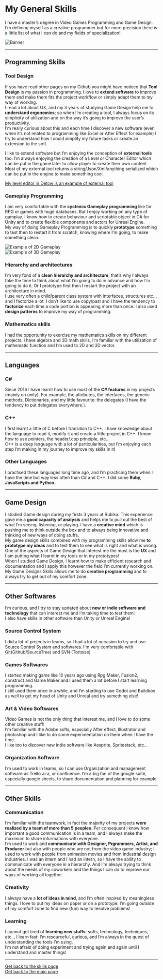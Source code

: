 # My General Skills

I have a master’s degree in Video Games Programming and Game Design. I’m defining myself as a creative programmer but for more precision there is a little list of what I can do and my fields of specialization!   

![Banner](https://github.com/LouisViktorCeleyron/Portfolio/blob/master/Documents/Pictures/Banners/GeneralBanner.png)


***

## Programming Skills 
### **Tool Design** 
If you have read other pages on my Github you might have noticed that **Tool Design** is my passion in programming. I love to **extend software** to improve them and make them fits the project workflow or simply adapt them to my way of working.  
I read a lot about UX, and my 3 years of studying Game Design help me to **understand ergonomics**; so when I’m creating a tool, I always focus on its simplicity of utilization and on the way it’s going to improve the user’s productivity.  
I’m really curious about this and each time I discover a new software (even when it’s not related to programming like Excel or After Effect for example) I try to understand how I could simplify my future tasks or create an extension to the soft.  

I like to extend software but I’m enjoying the conception of **external tools** too. I’m always enjoying the creation of a Level or Character Editor which can be put in the game later to allow player to create their own content. Most of my external tool returns a string/Json/Xml/anything serialized which can be put in the engine to make something cool.  

[My level editor in Detow is an example of external tool](https://github.com/LouisViktorCeleyron/Portfolio/blob/master/Projects/Detox/Detox.md#what-i-did)

### **Gameplay Programming**
I am very comfortable with the **systemic Gameplay programming** like for RPG or games with huge databases. But I enjoy working on any type of gamplay. I know how to create behaviour and scriptable object in C# for Unity and to create flexible components and actors for Unreal Engine.  
My way of doing Gameplay Programming is to quickly **prototype** something to test then to restart it from scratch, knowing where I’m going, to make something clean.  

![Example of 2D Gameplay](https://github.com/LouisViktorCeleyron/Portfolio/blob/master/Projects/Detox/Gifs/DetoxLevelExecution+3C.gif)  
![Example of 3D Gameplay](https://github.com/LouisViktorCeleyron/Portfolio/blob/master/Projects/ToughKookie/Gifs/UseObject.gif)


### **Hierarchy and architectures**

I’m very fond of a **clean hierarchy and architecture**, that’s why I always take the time to think about what I’m going to do in advance and how I’m going to do it. Or I prototype first then I restart the project with an architecture in mind.  
I use very often a child/parent class system with interfaces, structures etc… and I factorize a lot. I don’t like to use copy/past and I have the tendency to **factorize** each time a code portion is appearing more than once.
I also used **design patterns** to improve my way of programming.  

### **Mathematics skills**
I had the opportunity to exercise my mathematics skills on my different projects. I have algebra and 3D math skills, I’m familiar with the utilization of mathematic function and I’m used to 2D and 3D vector.

***

## Languages 
### **C#**
Since 2016 I have learnt how to use most of the **C# features** in my projects (mainly on unity). For example, the attributes, the interfaces, the generic methods, Dictionaries, and my little favourite: the delegates (I have the tendency to put delegates everywhere.).  

### **C++**
I first learnt a little of C before I transition to C++. I have knowledge about the language to read it, modify it and create a little project in C++. I know how to use pointers, the header/.cpp principle, etc...  
C++ is a deep language with a lot of particularities, but I’m enjoying each step I’m making in my journey to improve my skills in it!  

### **Other Languages**
I practised these languages long time ago, and I’m practicing them when I have the time but way less often than C# and C++. I did some **Ruby, JavaScripts and Python.**  

***

## Game Design
I studied Game design during my firsts 3 years at Rubika. This experience gave me a **good capacity of analysis** and helps me to pull out the best of what I’m seeing, listening, or playing. I have a **creative mind** which is pushing me to think outside the box and to always being innovative and thinking of new ways of doing stuffs.  
My game design skills combined with my programming skills allow me **to prototype my ideas** and to test them to see what is right and what is wrong. One of the aspects of Game Design that interest me the most is the **UX** and I am putting what I learnt in my tools or in my prototypes!  
When I studied Game Design, I learnt how to make efficient research and documentation and I apply this however the field I’m currently working on.  
My Game Designs Skills allows me to do **creative programming** and to always try to get out of my comfort zone.

***

## Other Softwares  
I’m curious, and I try to stay updated about **new or indie software and technology** that can interest me and I’m taking time to test them!  
I also have skills in other software than Unity or Unreal Engine!  

### **Source Control System**
I did a lot of projects in teams, so I had a lot of occasion to try and use Source Control System and softwares. I'm very confortable with Git(Github/SourceTree) and SVN (Tortoise)

### **Games Softwares**
I started making game like 10 years ago using Rpg Maker, Fusion2, construct and Game Maker and I used them a lot before I start learning programming.  
I still used them once in a while, and I’m starting to use Godot and Buildbox as well to get my head of Unity and Unreal and try something else!  

### **Art & Video Softwares**
Video Games is not the only thing that interest me, and I love to do some other creative stuff!  
I’m familiar with the Adobe softs, especially After effect, Illustrator and photoshop and I like to do some experimentation on them when I have the time.   
I like too to discover new indie software like Aesprite, Spritestack, etc…  

### **Organization Software**
I’m used to work in teams, so I can use Organization and management software as Trello Jira, or confluence. 
I’m a big fan of the google suite, especially google sheets, to share documentation and planning for example.
  
***

## Other Skills 
### **Communication**
I’m familiar with the teamwork, in fact the majority of my projects **were realized by a team of more than 5 peoples**. Per consequent I know how important a good communication is in a team, and I always make the maximum to share informations with everyone.  
I’m used to work and **communicate with Designer, Prgrammers, Artist, and Producer** but also with people who are not from the video game industry; I used to work with people from animation movies and from industrial design industries.
I was an intern and I had an intern, so I have the ability to communicate with everyone in a hierarchy. 
And I’m always trying to think about the needs of my coworkers and the things I can do to improve our ways of working all together.  

### **Creativity**
I always have a **lot of ideas in mind**, and I’m often inspired by meaningless things. I love to put my ideas on paper or on a prototype. I’m going outside of my comfort zone to find new (fun) way to resolve problems! 

### **Learning**
I cannot get tired of **learning new stuffs**: softs, technology, techniques, etc… I learn fast: I’m resourceful, curious, and I’m always in the quest of understanding the tools I’m using.  
I’m not afraid of doing experiment and trying again and again until I understand and master things!  

***

[Get back to the skills page](https://github.com/LouisViktorCeleyron/Portfolio/blob/master/Skills/MySkills.md)  
[Get back to the main page](https://github.com/LouisViktorCeleyron/Portfolio/blob/master/README.md)
